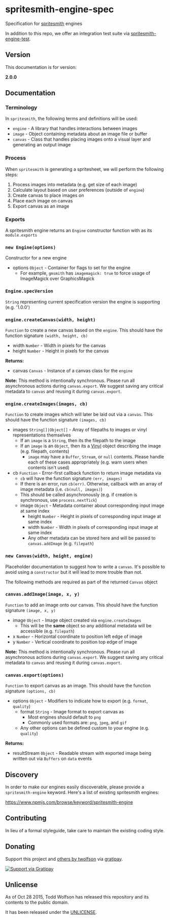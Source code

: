 # spritesmith-engine-spec

Specification for [spritesmith][] engines

In addition to this repo, we offer an integration test suite via [spritesmith-engine-test][].

[spritesmith]: https://github.com/Ensighten/spritesmith
[spritesmith-engine-test]: https://github.com/twolfson/spritesmith-engine-test

## Version
This documentation is for version:

**2.0.0**

## Documentation
### Terminology
In `spritesmith`, the following terms and definitions will be used:

- `engine` - A library that handles interactions between images
- `image` - Object containing metadata about an image file or buffer
- `canvas` - Class that handles placing images onto a visual layer and generating an output image

### Process
When `spritesmith` is generating a spritesheet, we will perform the following steps:

1. Process images into metadata (e.g. get size of each image)
2. Calculate layout based on user preferences (outside of `engine`)
3. Create canvas to place images on
4. Place each image on canvas
5. Export canvas as an image

### Exports
A spritesmith engine returns an `Engine` constructor function with as its `module.exports`

### `new Engine(options)`
Constructor for a new engine

- options `Object` - Container for flags to set for the engine
    - For example, `gmsmith` has `imagemagick: true` to force usage of ImageMagick over GraphicsMagick

### `Engine.specVersion`
`String` representing current specification version the engine is supporting (e.g. '1.0.0')

### `engine.createCanvas(width, height)`
`Function` to create a new canvas based on the `engine`. This should have the function signature `(width, height, cb)`

- width `Number` - Width in pixels for the canvas
- height `Number` - Height in pixels for the canvas

**Returns:**

- canvas `Canvas` - Instance of a canvas class for the `engine`

**Note:** This method is intentionally synchronous. Please run all asynchronous actions during `canvas.export`. We suggest saving any critical metadata to `canvas` and reusing it during `canvas.export`.

### `engine.createImages(images, cb)`
`Function` to create images which will later be laid out via a `canvas`. This should have the function signature `(images, cb)`

- images `String[]|Object[]` - Array of filepaths to images or vinyl representations themselves
    - If an `image` is a `String`, then its the filepath to the image
    - If an `image` is an `Object`, then its a [Vinyl][] object describing the image (e.g. filepath, contents)
        - `image` may have a `Buffer`, `Stream`, or `null` contents. Please handle each of these cases appropriately (e.g. warn users when contents isn't used)
- cb `Function` - Error-first callback function to return image metadata via
    - `cb` will have the function signature `(err, images)`
    - If there is an error, run `cb(err)`. Otherwise, callback with an array of image metadata (i.e. `cb(null, images)`)
    - This should be called asynchronously (e.g. if creation is synchronous, use `process.nextTick`)
    - image `Object` - Metadata container about corresponding input image at same index
        - height `Number` - Height in pixels of corresponding input image at same index
        - width `Number` - Width in pixels of corresponding input image at same index
        - Any other metadata can be stored here and will be passed to `canvas.addImage` (e.g. `filepath`)

[Vinyl]: https://github.com/gulpjs/vinyl

### `new Canvas(width, height, engine)`
Placeholder documentation to suggest how to write a `canvas`. It's possible to avoid using a `constructor` but it will lead to more trouble than not.

The following methods are required as part of the returned `Canvas` object

### `canvas.addImage(image, x, y)`
`Function` to add an image onto our canvas. This should have the function signature `(image, x, y)`

- image `Object` - Image object created via `engine.createImages`
    - This will be the **same** object so any additional metadata will be accessible (e.g. `filepath`)
- x `Number` - Horizontal coordinate to position left edge of image
- y `Number` - Vertical coordinate to position top edge of image

**Note:** This method is intentionally synchronous. Please run all asynchronous actions during `canvas.export`. We suggest saving any critical metadata to `canvas` and reusing it during `canvas.export`.

### `canvas.export(options)`
`Function` to export canvas as an image. This should have the function signature `(options, cb)`

- options `Object` - Modifiers to indicate how to export (e.g. `format`, `quality`)
    - format `String` - Image format to export canvas as
        - Most engines should default to `png`
        - Commonly used formats are: `png`, `jpeg`, and `gif`
    - Any other options can be defined custom to your engine (e.g. `quality`)

**Returns:**

- resultStream `Object` - Readable stream with exported image being written out via `Buffers` on `data` events

## Discovery
In order to make our engines easily discoverable, please provide a `spritesmith-engine` keyword. Here's a list of existing spritesmith engines:

https://www.npmjs.com/browse/keyword/spritesmith-engine

## Contributing
In lieu of a formal styleguide, take care to maintain the existing coding style.

## Donating
Support this project and [others by twolfson][gratipay] via [gratipay][].

[![Support via Gratipay][gratipay-badge]][gratipay]

[gratipay-badge]: https://cdn.rawgit.com/gratipay/gratipay-badge/2.x.x/dist/gratipay.png
[gratipay]: https://www.gratipay.com/twolfson/

## Unlicense
As of Oct 28 2015, Todd Wolfson has released this repository and its contents to the public domain.

It has been released under the [UNLICENSE][].

[UNLICENSE]: UNLICENSE
